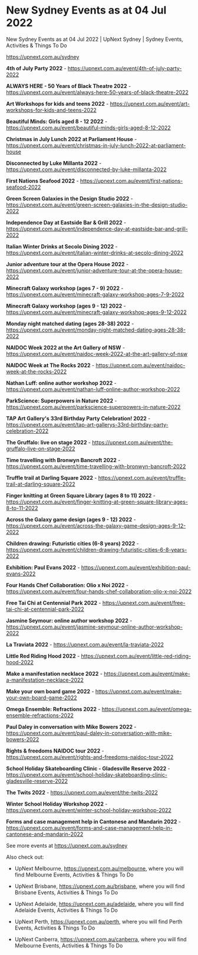 # New Sydney Events as at 04 Jul 2022
New Sydney Events as at 04 Jul 2022 | UpNext Sydney | Sydney Events, Activities &amp; Things To Do

https://upnext.com.au/sydney


**4th of July Party 2022** - https://upnext.com.au/event/4th-of-july-party-2022

**ALWAYS HERE - 50 Years of Black Theatre 2022** - https://upnext.com.au/event/always-here-50-years-of-black-theatre-2022

**Art Workshops for kids and teens 2022** - https://upnext.com.au/event/art-workshops-for-kids-and-teens-2022

**Beautiful Minds: Girls aged 8 - 12 2022** - https://upnext.com.au/event/beautiful-minds-girls-aged-8-12-2022

**Christmas in July Lunch 2022 at Parliament House** - https://upnext.com.au/event/christmas-in-july-lunch-2022-at-parliament-house

**Disconnected by Luke Millanta 2022** - https://upnext.com.au/event/disconnected-by-luke-millanta-2022

**First Nations Seafood 2022** - https://upnext.com.au/event/first-nations-seafood-2022

**Green Screen Galaxies in the Design Studio 2022** - https://upnext.com.au/event/green-screen-galaxies-in-the-design-studio-2022

**Independence Day at Eastside Bar & Grill 2022** - https://upnext.com.au/event/independence-day-at-eastside-bar-and-grill-2022

**Italian Winter Drinks at Secolo Dining 2022** - https://upnext.com.au/event/italian-winter-drinks-at-secolo-dining-2022

**Junior adventure tour at the Opera House 2022** - https://upnext.com.au/event/junior-adventure-tour-at-the-opera-house-2022

**Minecraft Galaxy workshop (ages 7 - 9) 2022** - https://upnext.com.au/event/minecraft-galaxy-workshop-ages-7-9-2022

**Minecraft Galaxy workshop (ages 9 - 12) 2022** - https://upnext.com.au/event/minecraft-galaxy-workshop-ages-9-12-2022

**Monday night matched dating (ages 28-38) 2022** - https://upnext.com.au/event/monday-night-matched-dating-ages-28-38-2022

**NAIDOC Week 2022 at the Art Gallery of NSW** - https://upnext.com.au/event/naidoc-week-2022-at-the-art-gallery-of-nsw

**NAIDOC Week at The Rocks 2022** - https://upnext.com.au/event/naidoc-week-at-the-rocks-2022

**Nathan Luff: online author workshop 2022** - https://upnext.com.au/event/nathan-luff-online-author-workshop-2022

**ParkScience: Superpowers in Nature 2022** - https://upnext.com.au/event/parkscience-superpowers-in-nature-2022

**TAP Art Gallery's 33rd Birthday Party Celebration! 2022** - https://upnext.com.au/event/tap-art-gallerys-33rd-birthday-party-celebration-2022

**The Gruffalo: live on stage 2022** - https://upnext.com.au/event/the-gruffalo-live-on-stage-2022

**Time travelling with Bronwyn Bancroft 2022** - https://upnext.com.au/event/time-travelling-with-bronwyn-bancroft-2022

**Truffle trail at Darling Square 2022** - https://upnext.com.au/event/truffle-trail-at-darling-square-2022

**Finger knitting at Green Square Library (ages 8 to 11) 2022** - https://upnext.com.au/event/finger-knitting-at-green-square-library-ages-8-to-11-2022

**Across the Galaxy game design (ages 9 - 12) 2022** - https://upnext.com.au/event/across-the-galaxy-game-design-ages-9-12-2022

**Children drawing: Futuristic cities (6-8 years) 2022** - https://upnext.com.au/event/children-drawing-futuristic-cities-6-8-years-2022

**Exhibition: Paul Evans 2022** - https://upnext.com.au/event/exhibition-paul-evans-2022

**Four Hands Chef Collaboration: Olio x Noi 2022** - https://upnext.com.au/event/four-hands-chef-collaboration-olio-x-noi-2022

**Free Tai Chi at Centennial Park 2022** - https://upnext.com.au/event/free-tai-chi-at-centennial-park-2022

**Jasmine Seymour: online author workshop 2022** - https://upnext.com.au/event/jasmine-seymour-online-author-workshop-2022

**La Traviata 2022** - https://upnext.com.au/event/la-traviata-2022

**Little Red Riding Hood 2022** - https://upnext.com.au/event/little-red-riding-hood-2022

**Make a manifestation necklace 2022** - https://upnext.com.au/event/make-a-manifestation-necklace-2022

**Make your own board game 2022** - https://upnext.com.au/event/make-your-own-board-game-2022

**Omega Ensemble: Refractions 2022** - https://upnext.com.au/event/omega-ensemble-refractions-2022

**Paul Daley in conversation with Mike Bowers 2022** - https://upnext.com.au/event/paul-daley-in-conversation-with-mike-bowers-2022

**Rights & freedoms NAIDOC tour 2022** - https://upnext.com.au/event/rights-and-freedoms-naidoc-tour-2022

**School Holiday Skateboarding Clinic - Gladesville Reserve 2022** - https://upnext.com.au/event/school-holiday-skateboarding-clinic-gladesville-reserve-2022

**The Twits 2022** - https://upnext.com.au/event/the-twits-2022

**Winter School Holiday Workshop 2022** - https://upnext.com.au/event/winter-school-holiday-workshop-2022

**Forms and case management help in Cantonese and Mandarin 2022** - https://upnext.com.au/event/forms-and-case-management-help-in-cantonese-and-mandarin-2022



See more events at https://upnext.com.au/sydney


Also check out:

* UpNext Melbourne, https://upnext.com.au/melbourne, where you will find Melbourne Events, Activities & Things To Do

* UpNext Brisbane, https://upnext.com.au/brisbane, where you will find Brisbane Events, Activities & Things To Do

* UpNext Adelaide, https://upnext.com.au/adelaide, where you will find Adelaide Events, Activities & Things To Do

* UpNext Perth, https://upnext.com.au/perth, where you will find Perth Events, Activities & Things To Do

* UpNext Canberra, https://upnext.com.au/canberra, where you will find Melbourne Events, Activities & Things To Do